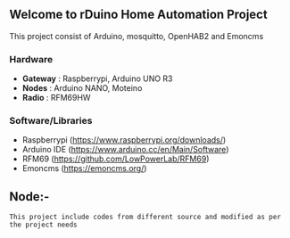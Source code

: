 ## Welcome to rDuino Home Automation Project

This project consist of Arduino, mosquitto, OpenHAB2 and Emoncms

### Hardware

- **Gateway** : Raspberrypi, Arduino UNO R3
- **Nodes** : Arduino NANO, Moteino
- **Radio** : RFM69HW

### Software/Libraries
- Raspberrypi (https://www.raspberrypi.org/downloads/)
- Arduino IDE (https://www.arduino.cc/en/Main/Software)
- RFM69 (https://github.com/LowPowerLab/RFM69)
- Emoncms (https://emoncms.org/)

## Node:-
	This project include codes from different source and modified as per the project needs
